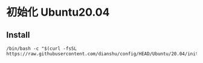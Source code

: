 # 初始化 Ubuntu20.04

## Install
```shell
/bin/bash -c "$(curl -fsSL https://raw.githubusercontent.com/dianshu/config/HEAD/Ubuntu/20.04/init.sh)"
```